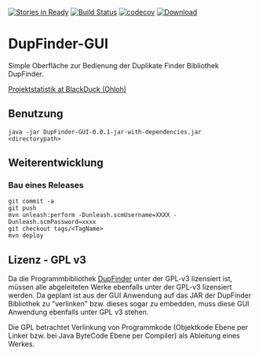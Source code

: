 [![Stories in Ready](https://badge.waffle.io/FunThomas424242/DupFinder-GUI.svg?label=ready&title=Ready)](http://waffle.io/FunThomas424242/DupFinder-GUI)
[![Build Status](https://travis-ci.org/FunThomas424242/DupFinder-GUI.svg?branch=master)](https://travis-ci.org/FunThomas424242/DupFinder-GUI)
[![codecov](https://codecov.io/gh/funthomas424242/DupFinder-GUI/branch/master/graph/badge.svg)](https://codecov.io/gh/funthomas424242/DupFinder-GUI)
[ ![Download](https://api.bintray.com/packages/funthomas424242/funthomas424242-libs/DupFinder-GUI/images/download.svg) ](https://bintray.com/funthomas424242/funthomas424242-libs/DupFinder-GUI/_latestVersion)
# DupFinder-GUI
Simple Oberfläche zur Bedienung der Duplikate Finder Bibliothek DupFinder.

[Projektstatistik at BlackDuck (Ohloh)](https://www.openhub.net/p/DupFinder-GUI)

## Benutzung

```
java -jar DupFinder-GUI-0.0.1-jar-with-dependencies.jar <directorypath>
```

## Weiterentwicklung

### Bau eines Releases
```
git commit -a
git push
mvn unleash:perform -Dunleash.scmUsername=XXXX -Dunleash.scmPassword=xxxx
git checkout tags/<TagName>
mvn deploy
```

## Lizenz - GPL v3
Da die Programmbibliothek [DupFinder](https://github.com/mkymikky/DupFinder) unter der GPL-v3 lizensiert ist,
müssen alle abgeleiteten Werke ebenfalls unter der GPL-v3 lizensiert werden. Da geplant ist aus der GUI Anwendung 
auf das JAR der DupFinder Bibliothek zu "verlinken" bzw. dieses sogar zu embedden, muss diese GUI Anwendung
ebenfalls unter GPL v3 stehen. 

Die GPL betrachtet Verlinkung von Programmkode (Objektkode Ebene per Linker bzw. bei Java ByteCode Ebene per Compiler) 
als Ableitung eines Werkes.

